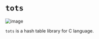 # `tots`

![image](https://github.com/fetiu/tots/assets/19373731/c961e58b-cc77-4f1c-bebe-d6d5eb02b2c5)

`tots` is a hash table library for C language.
